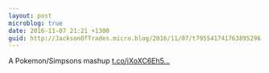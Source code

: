 ```yaml
---
layout: post
microblog: true
date: 2016-11-07 21:21 +1300
guid: http://JacksonOfTrades.micro.blog/2016/11/07/t795541741763895296.html
---
```

A Pokemon/Simpsons mashup [t.co/jXoXC6Eh5...](https://t.co/jXoXC6Eh5r)
